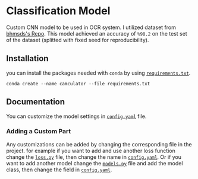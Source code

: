 
# Classification Model
Custom CNN model to be used in OCR system. I utilized dataset from [bhmsds's Repo](https://github.com/wblachowski/bhmsds). This model achieved an accuracy of `%98.2` on the test set of the dataset (splitted with fixed seed for reproducibility).

## Installation
you can install the packages needed with `conda` by using [`requirements.txt`](https://github.com/Azimi2kht/camculator/blob/master/requirements.txt).

```
conda create --name camculator --file requirements.txt
```

## Documentation
You can customize the model settings in [`config.yaml`](https://github.com/Azimi2kht/camculator/blob/master/model/src/config.yaml) file.

### Adding a Custom Part
Any customizations can be added by changing the corresponding file in the project. for example if you want to add and use another loss function change the [`loss.py`](https://github.com/Azimi2kht/camculator/blob/master/model/src/model/loss.py) file, then change the name in [`config.yaml`](https://github.com/Azimi2kht/camculator/blob/master/model/src/config.yaml). Or if you want to add another model change the [`models.py`](https://github.com/Azimi2kht/camculator/blob/master/model/src/model/models.py) file and add the model class, then change the field in [`config.yaml`](https://github.com/Azimi2kht/camculator/blob/master/model/src/config.yaml).



